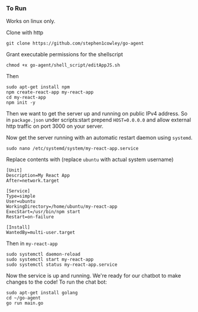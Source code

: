 ### To Run

Works on linux only.

Clone with http
```
git clone https://github.com/stephen1cowley/go-agent
```


Grant executable permissions for the shellscript
```
chmod +x go-agent/shell_script/editAppJS.sh
```

Then
```
sudo apt-get install npm
npm create-react-app my-react-app
cd my-react-app
npm init -y
```

Then we want to get the server up and running on public IPv4 address. So in `package.json` under scripts:start prepend `HOST=0.0.0.0` and allow external http traffic on port 3000 on your server.

Now get the server running with an automatic restart daemon using `systemd`.

```
sudo nano /etc/systemd/system/my-react-app.service
```

Replace contents with (replace `ubuntu` with actual system username)
```
[Unit]
Description=My React App
After=network.target

[Service]
Type=simple
User=ubuntu
WorkingDirectory=/home/ubuntu/my-react-app
ExecStart=/usr/bin/npm start
Restart=on-failure

[Install]
WantedBy=multi-user.target
```

Then in `my-react-app`
```
sudo systemctl daemon-reload
sudo systemctl start my-react-app
sudo systemctl status my-react-app.service
```

Now the service is up and running. We're ready for our chatbot to make changes to the code! To run the chat bot:

```
sudo apt-get install golang
cd ~/go-agent
go run main.go
```